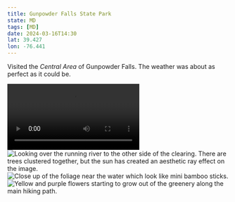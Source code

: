 ```yaml
---
title: Gunpowder Falls State Park
state: MD
tags: [MD]
date: 2024-03-16T14:30
lat: 39.427
lon: -76.441
---
```


Visited the _Central Area_ of Gunpowder Falls. The weather was about as perfect as it could be.

<video controls>
  <source type="video/mp4" src="{{ metadata.cloudinaryVideo }}/v1706457831/state-parks/gunpowder-falls-state-park/PXL_20240316_200016871_xkxvyy.mp4" />
</video>

<div class="u-grid">
  <img src="{{ metadata.cloudinary }}/v1706457745/state-parks/gunpowder-falls-state-park/PXL_20240316_202141546_ylbww6.jpg" decoding="async" loading="lazy" alt="Looking over the running river to the other side of the clearing. There are trees clustered together, but the sun has created an aesthetic ray effect on the image." />
  <img src="{{ metadata.cloudinary }}/v1706457745/state-parks/gunpowder-falls-state-park/PXL_20240316_191554279.PORTRAIT_amybkq.jpg" decoding="async" loading="lazy" alt="Close up of the foliage near the water which look like mini bamboo sticks." />
  <img src="{{ metadata.cloudinary }}/v1706457745/state-parks/gunpowder-falls-state-park/PXL_20240316_183333681.PORTRAIT_bd6acj.jpg" decoding="async" loading="lazy" alt="Yellow and purple flowers starting to grow out of the greenery along the main hiking path." />
</div>
